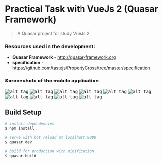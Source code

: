 # Practical Task with VueJs 2 (Quasar Framework)

> A Quasar project for study VueJs 2

### Resources used in the development:

*  **Quasar Framework** - http://quasar-framework.org
*  **specification** - https://github.com/tastejs/PropertyCross/tree/master/specification


### Screenshots of the mobile application
<kbd>![alt tag](./screenshot/screenshot1.jpeg)</kbd>
<kbd>![alt tag](./screenshot/screenshot10.jpeg)</kbd>
<kbd>![alt tag](./screenshot/screenshot2.jpeg)</kbd>
<kbd>![alt tag](./screenshot/screenshot3.jpeg)</kbd>
<kbd>![alt tag](./screenshot/screenshot4.jpeg)</kbd>
<kbd>![alt tag](./screenshot/screenshot5.jpeg)</kbd>
<kbd>![alt tag](./screenshot/screenshot6.jpeg)</kbd>
<kbd>![alt tag](./screenshot/screenshot7.jpeg)</kbd>
<kbd>![alt tag](./screenshot/screenshot8.jpeg)</kbd>
<kbd>![alt tag](./screenshot/screenshot9.jpeg)</kbd>


## Build Setup

``` bash
# install dependencies
$ npm install

# serve with hot reload at localhost:8080
$ quasar dev

# build for production with minification
$ quasar build

```
